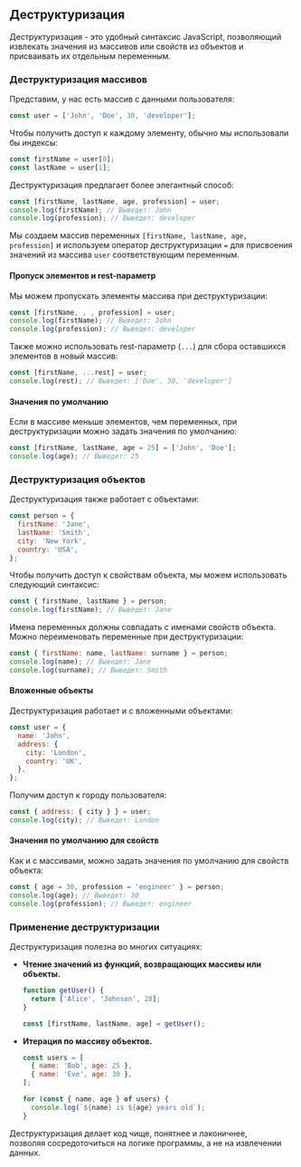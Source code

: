 ## Деструктуризация

Деструктуризация - это удобный синтаксис JavaScript, позволяющий извлекать значения из массивов или свойств из объектов и присваивать их отдельным переменным. 

### Деструктуризация массивов

Представим, у нас есть массив с данными пользователя:

```javascript
const user = ['John', 'Doe', 30, 'developer']; 
```

Чтобы получить доступ к каждому элементу, обычно мы использовали бы индексы:

```javascript
const firstName = user[0];
const lastName = user[1];
```

Деструктуризация предлагает более элегантный способ:

```javascript
const [firstName, lastName, age, profession] = user;
console.log(firstName); // Выведет: John
console.log(profession); // Выведет: developer
```

Мы создаем массив переменных `[firstName, lastName, age, profession]` и используем оператор деструктуризации `=` для присвоения значений из массива `user` соответствующим переменным.

#### Пропуск элементов и rest-параметр

Мы можем пропускать элементы массива при деструктуризации:

```javascript
const [firstName, , , profession] = user; 
console.log(firstName); // Выведет: John
console.log(profession); // Выведет: developer
```

Также можно использовать rest-параметр (`...`) для сбора оставшихся элементов в новый массив:

```javascript
const [firstName, ...rest] = user;
console.log(rest); // Выведет: ['Doe', 30, 'developer']
```

#### Значения по умолчанию

Если в массиве меньше элементов, чем переменных, при деструктуризации можно задать значения по умолчанию:

```javascript
const [firstName, lastName, age = 25] = ['John', 'Doe'];
console.log(age); // Выведет: 25 
```

### Деструктуризация объектов

Деструктуризация также работает с объектами:

```javascript
const person = {
  firstName: 'Jane',
  lastName: 'Smith',
  city: 'New York',
  country: 'USA',
};
```

Чтобы получить доступ к свойствам объекта, мы можем использовать следующий синтаксис:

```javascript
const { firstName, lastName } = person;
console.log(firstName); // Выведет: Jane
```

Имена переменных должны совпадать с именами свойств объекта. Можно переименовать переменные при деструктуризации:

```javascript
const { firstName: name, lastName: surname } = person;
console.log(name); // Выведет: Jane
console.log(surname); // Выведет: Smith
```

#### Вложенные объекты

Деструктуризация работает и с вложенными объектами:

```javascript
const user = {
  name: 'John',
  address: {
    city: 'London',
    country: 'UK',
  },
};
```

Получим доступ к городу пользователя:

```javascript
const { address: { city } } = user;
console.log(city); // Выведет: London
```

#### Значения по умолчанию для свойств

Как и с массивами, можно задать значения по умолчанию для свойств объекта:

```javascript
const { age = 30, profession = 'engineer' } = person;
console.log(age); // Выведет: 30
console.log(profession); // Выведет: engineer
```

### Применение деструктуризации

Деструктуризация полезна во многих ситуациях:

* **Чтение значений из функций, возвращающих массивы или объекты.** 
    ```javascript
    function getUser() {
      return ['Alice', 'Johnson', 28];
    }
    
    const [firstName, lastName, age] = getUser(); 
    ```
* **Итерация по массиву объектов.** 
    ```javascript
    const users = [
      { name: 'Bob', age: 25 },
      { name: 'Eve', age: 30 },
    ];
    
    for (const { name, age } of users) {
      console.log(`${name} is ${age} years old`);
    }
    ```

Деструктуризация делает код чище,  понятнее и лаконичнее,  
позволяя сосредоточиться на логике программы, а не на извлечении данных.
